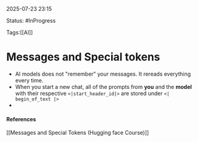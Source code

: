 
2025-07-23 23:15

Status: #InProgress 

Tags:[[AI]]

# Messages and Special tokens

- AI models does not "remember" your messages. It rereads everything every time.
- When you start a new chat, all of the prompts from **you** and the **model** with their respective `<|start_header_id|>` are stored under `<| begin_of_text |>`
- 




#### References
[[Messages and Special Tokens (Hugging face Course)]]